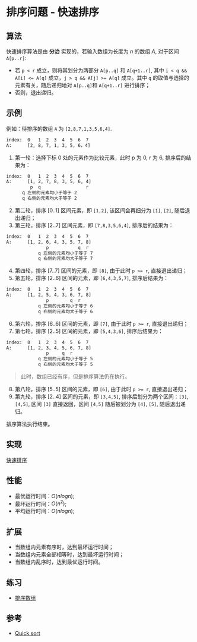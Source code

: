# 排序问题 - 快速排序

## 算法

快速排序算法是由 **分治** 实现的，若输入数组为长度为 $n$ 的数组 $A$, 对于区间 `A[p..r]`:

- 若 `p < r` 成立，则将其划分为两部分 `A[p..q]` 和 `A[q+1..r]`, 其中 `i < q && A[i] <= A[q]` 成立，`j > q && A[j] >= A[q]` 成立。其中 `q` 的取值与选择的元素有关，随后递归地对 `A[p..q]`和 `A[q+1..r]` 进行排序；
- 否则，退出递归。

## 示例

例如：待排序的数组 `A` 为 `[2,8,7,1,3,5,6,4]`.

```txt
index:  0   1  2  3  4  5  6  7
A:      [2, 8, 7, 1, 3, 5, 6，4]
```

1. 第一轮：选择下标 0 处的元素作为比较元素，此时 p 为 0, r 为 6, 排序后的结果为：

```txt
index:  0   1  2  3  4  5  6  7 
A:      [1, 2, 7, 8, 3, 5, 6, 4]
         p  q                 r
      q 左侧的元素均小于等于 2
      q 右侧的元素均大于等于 2  
```

2. 第二轮，排序 [0..1] 区间元素，即 `[1,2]`, 该区间会再细分为 `[1]`, `[2]`, 随后退出递归；
3. 第三轮，排序 [2..7] 区间元素，即 `[7,8,3,5,6,4]`, 排序后的结果为：

```txt
index:  0   1  2  3  4  5  6  7 
A:      [1, 2, 6, 4, 3, 5, 7, 8]
               p           q  r
            q 左侧的元素均小于等于 7
            q 右侧的元素均大于等于 7  
```

4. 第四轮，排序 [7..7] 区间的元素，即 `[8]`, 由于此时 `p >= r`, 直接退出递归；
5. 第五轮，排序 [2..6] 区间的元素，即 `[6,4,3,5,7]`, 排序后结果为：

```txt
index:  0   1  2  3  4  5  6  7 
A:      [1, 2, 5, 4, 3, 6, 7, 8]
               p        q  r  
            q 左侧的元素均小于等于 6
            q 右侧的元素均大于等于 6  
```

6. 第六轮，排序 [6..6] 区间的元素，即 `[7]`, 由于此时 `p >= r`, 直接退出递归；
7. 第七轮，排序 [2..5] 区间的元素，即 `[5,4,3,6]`, 排序后结果为：

```txt
index:  0   1  2  3  4  5  6  7 
A:      [1, 2, 3, 4, 5, 6, 7, 8]
               p     q  r
            q 左侧的元素均小于等于 5
            q 右侧的元素均大于等于 5  
```

> 此时，数组已经有序，但是排序算法仍在执行。

8. 第八轮，排序 [5..5] 区间的元素，即 `[6]`, 由于此时 `p >= r`, 直接退出递归；
9. 第九轮，排序 [2..4] 区间的元素，即 `[3,4,5]`, 排序后划分为两个区间：`[3]`, `[4,5]`, 区间 `[3]` 直接返回，区间 `[4,5]` 随后被划分为 `[4]`, `[5]`, 随后退出递归。

排序算法执行结束。

## 实现

[快速排序](./mod.rs)

## 性能

- 最优运行时间：$O(nlogn)$;
- 最坏运行时间：$O(n^2)$;
- 平均运行时间：$O(nlogn)$;

## 扩展

- 当数组内元素有序时，达到最坏运行时间；
- 当数组内元素全部相等时，达到最坏运行时间；
- 当数组内乱序时，达到最优运行时间。

## 练习

- [排序数组](https://leetcode-cn.com/problems/sort-an-array/)

## 参考

- [Quick sort](https://en.wikipedia.org/wiki/Quicksort)
